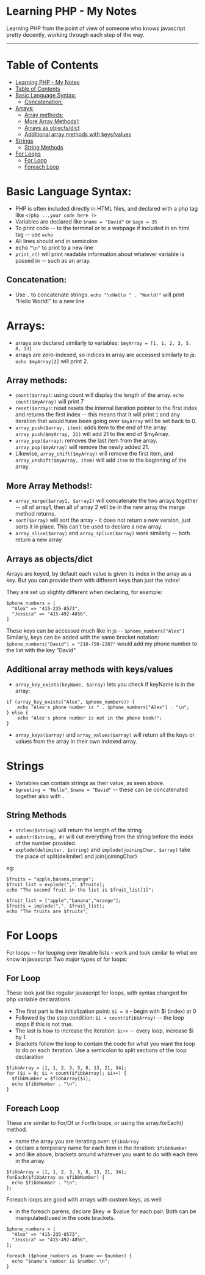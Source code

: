 # Learning PHP - My Notes
Learning PHP from the point of view of someone who knows javascript pretty decently, working through each step of the way.

---

# Table of Contents

- [Learning PHP - My Notes](#learning-php---my-notes)
- [Table of Contents](#table-of-contents)
- [Basic Language Syntax:](#basic-language-syntax)
  - [Concatenation:](#concatenation)
- [Arrays:](#arrays)
  - [Array methods:](#array-methods)
  - [More Array Methods!:](#more-array-methods)
  - [Arrays as objects/dict](#arrays-as-objectsdict)
  - [Additional array methods with keys/values](#additional-array-methods-with-keysvalues)
- [Strings](#strings)
  - [String Methods](#string-methods)
- [For Loops](#for-loops)
  - [For Loop](#for-loop)
  - [Foreach Loop](#foreach-loop)

# Basic Language Syntax:

- PHP is often included directly in HTML files, and declared with a php tag like `<?php ...your code here ?>`
- Variables are declared like `$name = "David"` or `$age = 35`
- To print code -- to the terminal or to a webpage if included in an html tag -- use `echo`
- All lines should end in semicolon
- echo `"\n"` to print to a new line
- `print_r()` will print readable information about whatever variable is passed in -- such as an array.

## Concatenation:

- Use `.` to concatenate strings. `echo "\nHello " . "World!"` will print "Hello World!" to a new line

# Arrays:

- arrays are declared similarly to variables: `$myArray = [1, 1, 2, 3, 5, 8, 13]`
- arrays are zero-indexed, so indices in array are accessed similarly to js: `echo $myArray[2]` will print 2.

## Array methods:

- `count($array)`: using count will display the length of the array. `echo count($myArray)` will print 7
- `reset($array)`: reset resets the internal iteration pointer to the first index and returns the first index -- this means that it will print `1` and any iteration that would have been going over `$myArray` will be set back to 0.
- `array_push($array, item)`: adds item to the end of the array. `array_push($myArray, 21)` will add 21 to the end of \$myArray.
- `array_pop($array)`: removes the last item from the array. `array_pop($myArray)` will remove the newly added 21.
- Likewise, `array_shift($myArray)` will remove the first item, and `array_unshift($myArray, item)` will add `item` to the beginning of the array.

## More Array Methods!:

- `array_merge($array1, $array2)` will concatenate the two arrays together -- all of array1, then all of array 2 will be in the new array the merge method returns.
- `sort($array)` will sort the array - it does not return a new version, just sorts it in place. This can't be used to declare a new array.
- `array_slice($array)` and `array_splice($array)` work similarly -- both return a new array

## Arrays as objects/dict

Arrays are keyed, by default each value is given its index in the array as a key. But you can provide them with different keys than just the index!

They are set up slightly different when declaring, for example:

```
$phone_numbers = [
  "Alex" => "415-235-8573",
  "Jessica" => "415-492-4856",
]
```

These keys can be accessed much like in js -- `$phone_numbers["Alex"]`
Similarly, keys can be added with the same bracket notation: `$phone_numbers["David"] = "218-750-2287"` would add my phone number to the list with the key "David"

## Additional array methods with keys/values

- `array_key_exists(keyName, $array)` lets you check if keyName is in the array:

```
if (array_key_exists("Alex", $phone_numbers)) {
    echo "Alex's phone number is " . $phone_numbers["Alex"] . "\n";
} else {
    echo "Alex's phone number is not in the phone book!";
}
```

- `array_keys($array)` and `array_values($array)` will return all the keys or values from the array in their own indexed array.

# Strings

- Variables can contain strings as their value, as seen above.
- `$greeting = "Hello"`, `$name = "David"` -- these can be concatenated together also with `.`

## String Methods

- `strlen($string)` will return the length of the string
- `substr($string, #)` will cut everything from the string before the index of the number provided.
- `explode(delimiter, $string)` and `implode(joiningChar, $array)` take the place of split(delimiter) and join(joiningChar)

eg:

```
$fruits = "apple,banana,orange";
$fruit_list = explode(",", $fruits);
echo "The second fruit in the list is $fruit_list[1]";
```

```
$fruit_list = ["apple","banana","orange"];
$fruits = implode(",", $fruit_list);
echo "The fruits are $fruits";
```

# For Loops
For loops -- for looping over iterable lists - work and look similar to what we know in javascript
Two major types of for loops:

## For Loop
These look just like regular javascript for loops, with syntax changed for php variable declarations.
- The first part is the initialization point: `$i = 0` - begin with $i (index) at 0
- Followed by the stop condition: `$i < count($fibbArray)` -- the loop stops if this is not true.
- The last is how to increase the iteration: `$i++` -- every loop, increase $i by 1.
- Brackets follow the loop to contain the code for what you want the loop to do on each iteration.
Use a semicolon to split sections of the loop declaration

```
$fibbArray = [1, 1, 2, 3, 5, 8, 13, 21, 34];
for ($i = 0; $i < count($fibbArray); $i++) {
  $fibbNumber = $fibbArray[$i];
  echo $fibbNumber . "\n";
}
```

## Foreach Loop
These are similar to For/Of or For/In loops, or using the array.forEach() method.
- name the array you are iterating over: `$fibbArray`
- declare a temporary name for each item in the iteration: `$fibbNumber`
- and like above, brackets around whatever you want to do with each item in the array.

```
$fibbArray = [1, 1, 2, 3, 5, 8, 13, 21, 34];
forEach($fibbArray as $fibbNumber) {
  echo $fibbNumber . "\n";
};
```

Foreach loops are good with arrays with custom keys, as well:
- in the foreach parens, declare $key => $value for each pair.  Both can be manipulated/used in the code brackets.
```
$phone_numbers = [
  "Alex" => "415-235-8573",
  "Jessica" => "415-492-4856",
];

foreach ($phone_numbers as $name => $number) {
  echo "$name's number is $number.\n";
}
```
